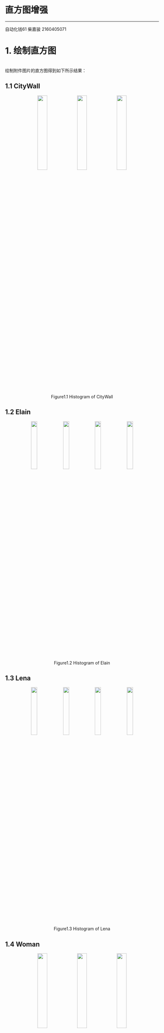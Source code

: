 # 直方图增强
---
   自动化钱61 柴嘉骏 2160405071
# 1. 绘制直方图
<br>  绘制附件图片的直方图得到如下所示结果：</br>
## 1.1 CityWall
<div align="center">
  <img src="https://github.com/James0618/Images/blob/master/Content_2/task1/citywall.jpg?raw=True" width="25%" height="25%"/>
  <img src="https://github.com/James0618/Images/blob/master/Content_2/task1/citywall1.jpg?raw=True" width="25%" height="25%"/>
  <img src="https://github.com/James0618/Images/blob/master/Content_2/task1/citywall2.jpg?raw=True" width="25%" height="25%"/>
</div>
<div align="center"> Figure1.1 Histogram of CityWall </div>

## 1.2 Elain
<div align="center">
  <img src="https://github.com/James0618/Images/blob/master/Content_2/task1/elain.jpg?raw=True" width="20%" height="20%"/>
  <img src="https://github.com/James0618/Images/blob/master/Content_2/task1/elain1.jpg?raw=True" width="20%" height="20%"/>
  <img src="https://github.com/James0618/Images/blob/master/Content_2/task1/elain2.jpg?raw=True" width="20%" height="20%"/>
  <img src="https://github.com/James0618/Images/blob/master/Content_2/task1/elain3.jpg?raw=True" width="20%" height="20%"/>
</div>
<div align="center"> Figure1.2 Histogram of Elain </div>

## 1.3 Lena
<div align="center">
  <img src="https://github.com/James0618/Images/blob/master/Content_2/task1/lena.jpg?raw=True" width="20%" height="20%"/>
  <img src="https://github.com/James0618/Images/blob/master/Content_2/task1/lena1.jpg?raw=True" width="20%" height="20%"/>
  <img src="https://github.com/James0618/Images/blob/master/Content_2/task1/lena2.jpg?raw=True" width="20%" height="20%"/>
  <img src="https://github.com/James0618/Images/blob/master/Content_2/task1/lena4.jpg?raw=True" width="20%" height="20%"/>
</div>
<div align="center"> Figure1.3 Histogram of Lena </div>

## 1.4 Woman
<div align="center">
  <img src="https://github.com/James0618/Images/blob/master/Content_2/task1/woman.jpg?raw=True" width="25%" height="25%"/>
  <img src="https://github.com/James0618/Images/blob/master/Content_2/task1/woman1.jpg?raw=True" width="25%" height="25%"/>
  <img src="https://github.com/James0618/Images/blob/master/Content_2/task1/woman2.jpg?raw=True" width="25%" height="25%"/>
</div>
<div align="center"> Figure1.4 Histogram of Woman </div>

<br>  从直方图中可以看到，一组相似图片在直方图上也几乎一样，不过是在原图像的基础上加入了一定的噪声或是在调色板上进行了改动。</br>

# 2. 直方图均衡
<br>  对于离散取值的图片，使用其概率与求和代替处理概率密度与积分，使用直方图均衡对图片进行处理，从结果可以看到进行直方图均衡后的图片，其直方图较为平滑，分布更加均匀。</br>
## 1.1 CityWall
<div align="center">
  <img src="https://github.com/James0618/Images/blob/master/Content_2/task2/citywall.jpg?raw=True" width="25%" height="25%"/>
  <img src="https://github.com/James0618/Images/blob/master/Content_2/task2/citywall1.jpg?raw=True" width="25%" height="25%"/>
  <img src="https://github.com/James0618/Images/blob/master/Content_2/task2/citywall2.jpg?raw=True" width="25%" height="25%"/>
</div>
<div align="center"> Figure2.1 Equalized CityWall </div>

## 1.2 Elain
<div align="center">
  <img src="https://github.com/James0618/Images/blob/master/Content_2/task2/elain.jpg?raw=True" width="20%" height="20%"/>
  <img src="https://github.com/James0618/Images/blob/master/Content_2/task2/elain1.jpg?raw=True" width="20%" height="20%"/>
  <img src="https://github.com/James0618/Images/blob/master/Content_2/task2/elain2.jpg?raw=True" width="20%" height="20%"/>
  <img src="https://github.com/James0618/Images/blob/master/Content_2/task2/elain3.jpg?raw=True" width="20%" height="20%"/>
</div>
<div align="center"> Figure2.2 Equalized Elain </div>

## 1.3 Lena
<div align="center">
  <img src="https://github.com/James0618/Images/blob/master/Content_2/task2/lena.jpg?raw=True" width="20%" height="20%"/>
  <img src="https://github.com/James0618/Images/blob/master/Content_2/task2/lena1.jpg?raw=True" width="20%" height="20%"/>
  <img src="https://github.com/James0618/Images/blob/master/Content_2/task2/lena2.jpg?raw=True" width="20%" height="20%"/>
  <img src="https://github.com/James0618/Images/blob/master/Content_2/task2/lena4.jpg?raw=True" width="20%" height="20%"/>
</div>
<div align="center"> Figure2.3 Equalized Lena </div>

## 1.4 Woman
<div align="center">
  <img src="https://github.com/James0618/Images/blob/master/Content_2/task2/woman.jpg?raw=True" width="25%" height="25%"/>
  <img src="https://github.com/James0618/Images/blob/master/Content_2/task2/woman1.jpg?raw=True" width="25%" height="25%"/>
  <img src="https://github.com/James0618/Images/blob/master/Content_2/task2/woman2.jpg?raw=True" width="25%" height="25%"/>
</div>
<div align="center"> Figure2.4 Equalized Woman </div>

   <br>  从上图中可以很明显的看到进行直方图均衡后的图片清晰度，亮度更好地在直方图上分布而不影响整体的对比度。对于特别明亮的图像降低其亮度，对于特别暗的图像提升其亮度，但是我们可以看到图片中的一些细节没有得到改善，得到改善的仅仅是图片整体的情况，这也和直方图均衡是全局性的图像增强有关，其并没有显示图像细节信息的能力。</br>
   
# 3. 直方图规定化
<br>  直方图规定化在原理上十分简单，而且在连续像素分布时能达到目标图像的直方图，但是在实际中的图像是离散像素分布，从下图中我们就可以看到其表现并不出色。本次直方图规定化选取原图的直方图作为目标直方图，下图中从上到下分别是原图、直方图均衡后的图像、进行规定化后的图像。</br>
## 3.1 CityWall
<div align="center">
  <img src="https://github.com/James0618/Images/blob/master/Content_2/task3/citywall2.jpg?raw=True" width="50%" height="50%"/>
</div>
<div align="center"> Figure3.1. Specified CityWall </div>

## 3.2 Elain
<div align="center">
  <img src="https://github.com/James0618/Images/blob/master/Content_2/task3/elain2.jpg?raw=True" width="50%" height="50%"/>
</div>
<div align="center"> Figure3.2 Specified Elain </div>

## 3.3 Lena
<div align="center">
  <img src="https://github.com/James0618/Images/blob/master/Content_2/task3/lena2.jpg?raw=True" width="50%" height="50%"/>
</div>
<div align="center"> Figure3.3 Specified Lena </div>

## 3.4 Woman
<div align="center">
  <img src="https://github.com/James0618/Images/blob/master/Content_2/task3/woman.jpg?raw=True" width="50%" height="50%"/>
</div>
<div align="center"> Figure3.4 Specified Woman </div>

<br>  根据上面的处理结果可以看到，对图像进行直方图规定化并不能很好的实现处理的目标，其与源图像的差距仍然十分明显。但是值得称赞的是，每一个图片都是与源图像存在较大差距的，但是经过直方图规定化后的图像已经相较于处理前十分接近源图像，而存在偏差的原因在于图像的离散性导致不能完全保存源图像信息。</br>

# 4. 局部直方图均衡
<br>之前进行的直方图均衡是基于全图信息的，这样的增强很难使图像的局部特征被增强，也就是说这项像素可能会在全局变换中被忽略，因此需要将全局图像划分为局部图像后，再对子图像块进行直方图均衡。在本次作业中使用了7\*7的局部直方图增强方法，对Elain和Lena图像进行处理得到的结果如下所示：</br>
<div align="center">
  <img src="https://github.com/James0618/Images/blob/master/Content_2/task4/elain.bmp?raw=True" width="75%" height="75%"/>
</div>
<div align="center"> Figure4.1 Locally Equalized Elain </div>

<div align="center">
  <img src="https://github.com/James0618/Images/blob/master/Content_2/task4/lena.bmp?raw=True" width="75%" height="75%"/>
</div>
<div align="center"> Figure4.2 Locally Equalized Lena </div>

<br>  从以上局部直方图均衡的结果可以看到，图像的细节部分被突出出来了，但是与此同时也产生了很不舒服的“棋盘”效应，局部与全局之间的权衡是进行直方图均衡的一个难点。</br>

# 5. 直方图分割
<br>所谓的分割即为图像的二值化操作，基于图像空域信息的图像分割有很多种，包括灰度平均值法百分比阈值法、基于谷底最小值的阈值法、基于双峰平均值的阈值法、迭代最佳阈值法和OSTU大律法。在本次作业中分别使用了基于双峰平均值的阈值法、迭代最佳阈值法和OSTU大津法进行对比实验。得到的结果如下所示。</br>

## 5.1 基于双峰平均值的阈值法
<br>在基于双峰平均值的阈值法中，实现了一个迭代的过程。每次处理前对直方图数据进行判断，看其是否已经是一个双峰的直方图，如果不是，则对直方图数据进行半径为1（窗口大小为3）的平滑，如果迭代了一定的数量比如1000次后仍未获得一个双峰的直方图，则函数执行失败，如成功获得，则最终阈值取两个双峰的平均值作为阈值。得到如下图所示结果：</br>
<div align="center">
  <img src="https://github.com/James0618/Images/blob/master/Content_2/task5/elain/elain_doublePeak.bmp?raw=True" width="40%" height="40%"/>
</div>
<div align="center"> Figure5.1 Average of Elain & Woman </div>
<br>由于Woman图像在多次迭代后仍不是双峰图像，因此并没有对Woman图像的该算法处理结果。</br>

## 5.2 迭代最佳阈值法
<br>该算法先假定一个阈值，然后计算在该阈值下的前景和背景的中心值，当前景和背景中心值得平均值和假定的阈值相同时，则迭代中止，并以此值为阈值进行二值化。</br>
<div align="center">
  <img src="https://github.com/James0618/Images/blob/master/Content_2/task5/elain/elain_iteration.bmp?raw=True" width="40%" height="40%"/>
  <img src="https://github.com/James0618/Images/blob/master/Content_2/task5/woman/woman_iteration.bmp?raw=True" width="40%" height="40%"/>
</div>
<div align="center"> Figure5.2 Iteration of Elain & Woman </div>

<br>从结果中可以看到，与双峰法不同，双峰法的阈值更大，将更多的像素点判断为背景并显示为黑色，但是保留了更多的细节，总体的表现要由于表现效果不稳定的双峰法。</br>

## 5.3 OSTU大津法
<br>OTSU算法又称为最大类间方差法,对于一幅图像，设当前景与背景的分割阈值为t时，前景点占图像比例为w0，均值为u0，背景点占图像比例为w1，均值为u1。则整个图像的均值为u=w0\*u0+w1\*u1。建立目标函数g(t)=w0\*(u0-u)^2+w1\*(u1-u)^2，g(t)就是当分割阈值为t时的类间方差表达式。OTSU算法使得g(t)取得全局最大值，当g(t)为最大时所对应的t称为最佳阈值。以下为使用OSTU法计算得到的阈值进行分割的结果：</br>

<div align="center">
  <img src="https://github.com/James0618/Images/blob/master/Content_2/task5/elain/elain_OSTU.bmp?raw=True" width="40%" height="40%"/>
  <img src="https://github.com/James0618/Images/blob/master/Content_2/task5/woman/woman_OSTU.bmp?raw=True" width="40%" height="40%"/>
</div>
<div align="center"> Figure5.3 OSTU of Elain & Woman </div>
<br>可以清晰地看到，OSTU法分割的效果要远远优于前两个算法，该算法更能从大体上反应图像的真实情况，在细节和图像全局信息上都处理的很出色。</br>

# 6. 总结
<br>以上是本次实验的全部结果，基于直方图的各种图像增强操作都没有很好的实现增强这一目的，仅仅是从某一层面上对图像的全局信息进行均衡或分割等操作，没有考虑到图像的细节信息，因此效果较差。</br>
